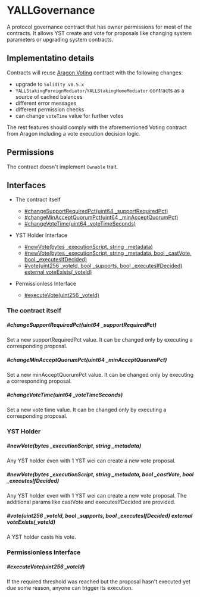 # YALLGovernance

A protocol governance contract that has owner permissions for most of the contracts.
It allows YST create and vote for proposals like changing system parameters or upgrading system contracts.

## Implementatino details

Contracts will reuse [Aragon Voting](https://github.com/aragon/aragon-apps/blob/7ff724339d2adf41c946b036233d8b8244d8c0bc/apps/voting/contracts/Voting.sol) contract with the following changes:

- upgrade to `Solidity v0.5.x`
- `YALLStakingForeignMediator`/`YALLStakingHomeMediator` contracts as a source of cached balances
- different error messages
- different permission checks
- can change `voteTime` value for further votes

The rest features should comply with the aforementioned Voting contract from Aragon including a vote execution decision logic.

## Permissions

The contract doesn't implement `Ownable` trait.

## Interfaces

* The contract itself
  * [#changeSupportRequiredPct(uint64 _supportRequiredPct)](#setShares)
  * [#changeMinAcceptQuorumPct(uint64 _minAcceptQuorumPct)](#setCommissionSources)
  * [#changeVoteTime(uint64 _voteTimeSeconds)](#blah)

* YST Holder Interface
  * [#newVote(bytes _executionScript, string _metadata)](#claimDelegatorReward)
  * [#newVote(bytes _executionScript, string _metadata, bool _castVote, bool _executesIfDecided)](#claimDelegatorReward)
  * [#vote(uint256 _voteId, bool _supports, bool _executesIfDecided) external voteExists(_voteId)](#claimDelegatorReward)

* Permissionless Interface
  * [#executeVote(uint256 _voteId)](#executeVote)

### The contract itself

##### #changeSupportRequiredPct(uint64 _supportRequiredPct)

Set a new supportRequiredPct value. It can be changed only by executing a corresponding proposal.

##### #changeMinAcceptQuorumPct(uint64 _minAcceptQuorumPct)

Set a new minAcceptQuorumPct value. It can be changed only by executing a corresponding proposal.

##### #changeVoteTime(uint64 _voteTimeSeconds)

Set a new vote time value. It can be changed only by executing a corresponding proposal.

### YST Holder
##### #newVote(bytes _executionScript, string _metadata)

Any YST holder even with 1 YST wei can create a new vote proposal.

##### #newVote(bytes _executionScript, string _metadata, bool _castVote, bool _executesIfDecided)

Any YST holder even with 1 YST wei can create a new vote proposal. The additional params like castVote and executesIfDecided are provided.

##### #vote(uint256 _voteId, bool _supports, bool _executesIfDecided) external voteExists(_voteId)

A YST holder casts his vote.

### Permissionless Interface

##### #executeVote(uint256 _voteId)

If the required threshold was reached but the proposal hasn't executed yet due some reason, anyone can trigger its execution.
